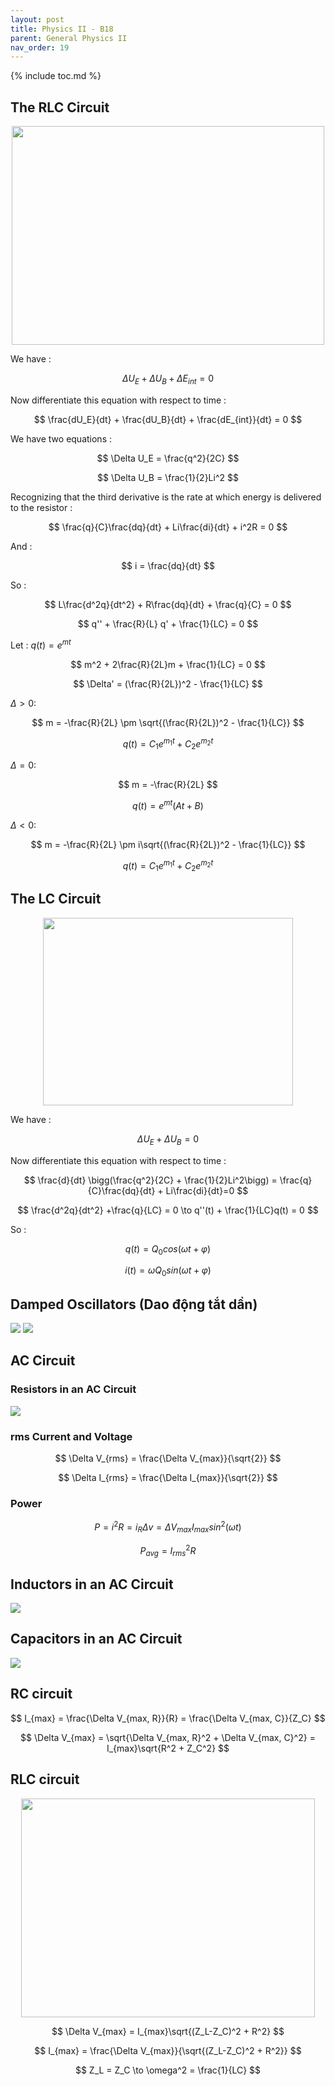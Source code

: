 ```yaml
---
layout: post
title: Physics II - B18
parent: General Physics II
nav_order: 19
---
```


{% include toc.md %}

## The RLC Circuit
<center><img src = "BYOiDn3.png" width = 500 height = 350></center>

We have $:$

$$
\Delta U_E + \Delta U_B + \Delta E_{int} = 0
$$

Now differentiate this equation with respect to time $:$

$$
\frac{dU_E}{dt} + \frac{dU_B}{dt} + \frac{dE_{int}}{dt} = 0
$$

We have two equations $:$

$$
\Delta U_E = \frac{q^2}{2C}
$$

$$
\Delta U_B = \frac{1}{2}Li^2
$$

Recognizing that the third derivative is the rate at which energy is delivered to the resistor $:$

$$
\frac{q}{C}\frac{dq}{dt} + Li\frac{di}{dt} + i^2R = 0
$$

And $:$

$$
i = \frac{dq}{dt}
$$

So $:$

$$
L\frac{d^2q}{dt^2} + R\frac{dq}{dt} + \frac{q}{C} = 0
$$

$$
q'' + \frac{R}{L} q' + \frac{1}{LC} = 0
$$

Let $:$ $q(t) = e^{mt}$

$$
m^2 + 2\frac{R}{2L}m + \frac{1}{LC} = 0
$$

$$
\Delta' = (\frac{R}{2L})^2 - \frac{1}{LC}
$$

$\Delta > 0 :$

$$
m = -\frac{R}{2L} \pm \sqrt{(\frac{R}{2L})^2 - \frac{1}{LC}}
$$

$$
q(t) = C_1e^{m_1t} + C_2e^{m_2t}
$$

$\Delta = 0:$

$$
m = -\frac{R}{2L}
$$

$$
q(t) = e^{mt}(At+B)
$$

$\Delta < 0:$

$$
m = -\frac{R}{2L} \pm i\sqrt{(\frac{R}{2L})^2 - \frac{1}{LC}}
$$

$$
q(t) = C_1e^{m_1t} + C_2e^{m_2t}
$$

## The LC Circuit
<center><img src = "ruysa6c.png" width = 400 height = 300></center>

We have : 

$$
\Delta U_E + \Delta U_B = 0
$$

Now differentiate this equation with respect to time $:$

$$
\frac{d}{dt} \bigg(\frac{q^2}{2C} + \frac{1}{2}Li^2\bigg) = \frac{q}{C}\frac{dq}{dt} + Li\frac{di}{dt}=0
$$

$$
\frac{d^2q}{dt^2} +\frac{q}{LC} = 0 \to q''(t) + \frac{1}{LC}q(t) = 0
$$

So : 

$$
q(t) = Q_0cos(\omega t + \varphi)
$$

$$
i(t) = \omega Q_0sin(\omega t + \varphi)
$$

## Damped Oscillators (Dao động tắt dần)
![](4bM2avd.png)
![](wGgWW0Y.png)



## AC Circuit
### Resistors in an AC Circuit
![](uyq0Dne.png)

### rms Current and Voltage

$$
\Delta V_{rms} = \frac{\Delta V_{max}}{\sqrt{2}}
$$

$$
\Delta I_{rms} = \frac{\Delta I_{max}}{\sqrt{2}}
$$

### Power

$$
P = i^2R =  i_R \Delta v = \Delta V_{max}I_{max}sin^2(\omega t)
$$

$$
P_{avg} = I^2_{rms}R
$$

## Inductors in an AC Circuit
![](4Kcrnxt.png)

## Capacitors in an AC Circuit
![](8MklPAV.png)

## RC circuit

$$
I_{max} = \frac{\Delta V_{max, R}}{R} = \frac{\Delta V_{max, C}}{Z_C}
$$

$$
\Delta V_{max} = \sqrt{\Delta V_{max, R}^2 + \Delta V_{max, C}^2} = I_{max}\sqrt{R^2 + Z_C^2}
$$

## RLC circuit
<center><img src = "j5xcLu3.png" width = 470 height = 350></center>

$$
\Delta V_{max} = I_{max}\sqrt{(Z_L-Z_C)^2 + R^2}
$$

$$
I_{max} = \frac{\Delta V_{max}}{\sqrt{(Z_L-Z_C)^2 + R^2}}
$$

$$
Z_L = Z_C \to \omega^2 = \frac{1}{LC}
$$